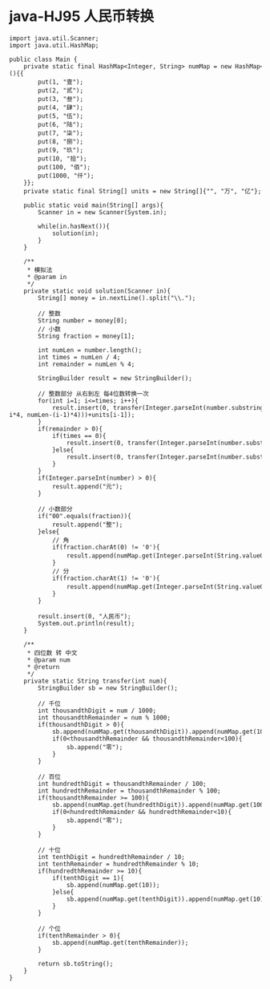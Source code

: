 # java-HJ95 人民币转换


    import java.util.Scanner;
    import java.util.HashMap;
    
    public class Main {
        private static final HashMap<Integer, String> numMap = new HashMap<Integer, String>(){{
            put(1, "壹");
            put(2, "贰");
            put(3, "叁");
            put(4, "肆");
            put(5, "伍");
            put(6, "陆");
            put(7, "柒");
            put(8, "捌");
            put(9, "玖");
            put(10, "拾");
            put(100, "佰");
            put(1000, "仟");
        }};
        private static final String[] units = new String[]{"", "万", "亿"};
    
        public static void main(String[] args){
            Scanner in = new Scanner(System.in);
    
            while(in.hasNext()){
                solution(in);
            }
        }
    
        /**
         * 模拟法
         * @param in
         */
        private static void solution(Scanner in){
            String[] money = in.nextLine().split("\\.");
    
            // 整数
            String number = money[0];
            // 小数
            String fraction = money[1];
    
            int numLen = number.length();
            int times = numLen / 4;
            int remainder = numLen % 4;
    
            StringBuilder result = new StringBuilder();
    
            // 整数部分 从右到左 每4位数转换一次
            for(int i=1; i<=times; i++){
                result.insert(0, transfer(Integer.parseInt(number.substring(numLen-i*4, numLen-(i-1)*4)))+units[i-1]);
            }
            if(remainder > 0){
                if(times == 0){
                    result.insert(0, transfer(Integer.parseInt(number.substring(0, remainder))));
                }else{
                    result.insert(0, transfer(Integer.parseInt(number.substring(0, remainder)))+units[times]);
                }
            }
            if(Integer.parseInt(number) > 0){
                result.append("元");
            }
    
            // 小数部分
            if("00".equals(fraction)){
                result.append("整");
            }else{
                // 角
                if(fraction.charAt(0) != '0'){
                    result.append(numMap.get(Integer.parseInt(String.valueOf(fraction.charAt(0))))).append("角");
                }
                // 分
                if(fraction.charAt(1) != '0'){
                    result.append(numMap.get(Integer.parseInt(String.valueOf(fraction.charAt(1))))).append("分");
                }
            }
    
            result.insert(0, "人民币");
            System.out.println(result);
        }
    
        /**
         * 四位数 转 中文
         * @param num
         * @return
         */
        private static String transfer(int num){
            StringBuilder sb = new StringBuilder();
    
            // 千位
            int thousandthDigit = num / 1000;
            int thousandthRemainder = num % 1000;
            if(thousandthDigit > 0){
                sb.append(numMap.get(thousandthDigit)).append(numMap.get(1000));
                if(0<thousandthRemainder && thousandthRemainder<100){
                    sb.append("零");
                }
            }
    
            // 百位
            int hundredthDigit = thousandthRemainder / 100;
            int hundredthRemainder = thousandthRemainder % 100;
            if(thousandthRemainder >= 100){
                sb.append(numMap.get(hundredthDigit)).append(numMap.get(100));
                if(0<hundredthRemainder && hundredthRemainder<10){
                    sb.append("零");
                }
            }
    
            // 十位
            int tenthDigit = hundredthRemainder / 10;
            int tenthRemainder = hundredthRemainder % 10;
            if(hundredthRemainder >= 10){
                if(tenthDigit == 1){
                    sb.append(numMap.get(10));
                }else{
                    sb.append(numMap.get(tenthDigit)).append(numMap.get(10));
                }
            }
    
            // 个位
            if(tenthRemainder > 0){
                sb.append(numMap.get(tenthRemainder));
            }
    
            return sb.toString();
        }
    }

  

